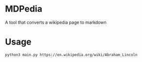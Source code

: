 # MDPedia
A tool that converts a wikipedia page to markdown

# Usage
```
python3 main.py https://en.wikipedia.org/wiki/Abraham_Lincoln
```